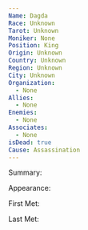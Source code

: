```yaml
---
Name: Dagda
Race: Unknown
Tarot: Unknown
Moniker: None
Position: King
Origin: Unknown
Country: Unknown
Region: Unknown
City: Unknown
Organization:
  - None
Allies:
  - None
Enemies:
  - None
Associates:
  - None
isDead: true
Cause: Assassination
---
```

Summary:

Appearance: 

First Met: 

Last Met: 

